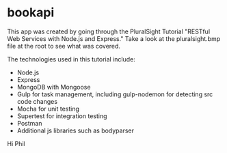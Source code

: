 # bookapi

This app was created by going through the PluralSight Tutorial "RESTful Web Services with Node.js and Express."  Take a look at the pluralsight.bmp file at the root to see what was covered.

The technologies used in this tutorial include:

- Node.js
- Express
- MongoDB with Mongoose
- Gulp for task management, including gulp-nodemon for detecting src code changes
- Mocha for unit testing
- Supertest for integration testing
- Postman
- Additional js libraries such as bodyparser

Hi Phil


